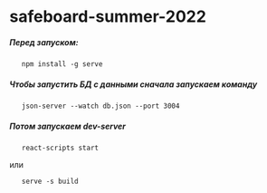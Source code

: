# safeboard-summer-2022

#####  Перед запуском:
```
   npm install -g serve
```
#####  Чтобы запустить БД c данными сначала запускаем команду
```
   json-server --watch db.json --port 3004
```
#####  Потом запускаем dev-server
```
   react-scripts start
```
 или
```
   serve -s build
```

